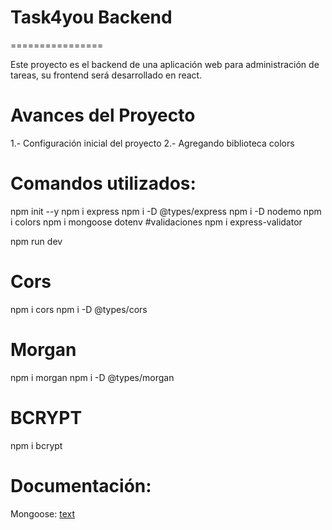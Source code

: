 # Task4you Backend
================

Este proyecto es el backend de una aplicación web para administración de tareas, su frontend será desarrollado en react.

# Avances del Proyecto

1.- Configuración inicial del proyecto
2.- Agregando biblioteca colors


# Comandos utilizados:

npm init --y
npm i express
npm i -D @types/express
npm i -D nodemo
npm i colors
npm i mongoose dotenv
#validaciones
npm i express-validator


npm run dev


# Cors
npm i cors
npm i -D @types/cors

# Morgan
npm i morgan
npm i -D @types/morgan

# BCRYPT
npm i bcrypt


# Documentación:
Mongoose: [text](https://mongoosejs.com/docs/schematypes.html)

